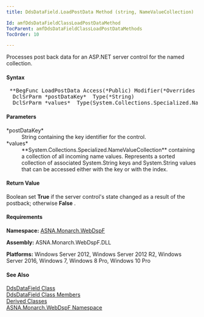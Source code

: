 ```yaml
---
title: DdsDataField.LoadPostData Method (string, NameValueCollection)

Id: amfDdsDataFieldClassLoadPostDataMethod
TocParent: amfDdsDataFieldClassLoadPostDataMethods
TocOrder: 10

---
```


Processes post back data for an ASP.NET server control for the named collection.

#### Syntax
<pre class="prettyprint"> **BegFunc LoadPostData Access(*Public) Modifier(*Overrides ) Type(*Boolean)
  DclSrParm *postDataKey*  Type(*String)
  DclSrParm *values*  Type(System.Collections.Specialized.NameValueCollection)** </pre>

#### Parameters
<dl>
        <dt>
 *postDataKey* 
        </dt>
        <dd>String containing the key identifier for the
        control.</dd>
        <dt>
 *values* 
        </dt>
        <dd>
 **System.Collections.Specialized.NameValueCollection**  containing
        a collection of all incoming name values. Represents a
        sorted collection of associated System.String keys and
        System.String values that can be accessed either with the
        key or with the index.</dd>
</dl>

<!--mine -->

#### Return Value
Boolean set **True** if the server control's state changed as a result of the postback; otherwise **False** .

#### Requirements
**Namespace:** [ASNA.Monarch.WebDspF](amfWebDspFNamespace.html)

**Assembly:** ASNA.Monarch.WebDspF.DLL

**Platforms:** Windows Server 2012, Windows Server 2012 R2, Windows Server 2016, Windows 7, Windows 8 Pro, Windows 10 Pro

#### See Also
[ DdsDataField Class](amfDdsDataFieldClass.html) <br /> [ DdsDataField Class Members](amfDdsDataFieldClassMembers.html) <br /> [ Derived Classes](amfDdsDataFieldDerivedClasses.html) <br /> [ ASNA.Monarch.WebDspF Namespace](amfWebDspFNamespace.html) 
